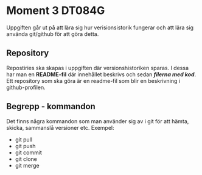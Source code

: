 # Moment 3 DT084G

Uppgiften går ut på att lära sig hur verisionsistorik fungerar och att lära sig använda git/github för att göra detta. 

## Repository
Repostiries ska skapas i uppgiften där versionshistoriken sparas. I dessa har man en **README-fil** där innehållet beskrivs och sedan **_filerna med kod_**. Ett repository som ska göra är en readme-fil som blir en beskrivning i github-profilen.

## Begrepp - kommandon
Det finns några kommandon som man använder sig av i git för att hämta, skicka, sammanslå versioner etc.
Exempel:
- git pull
- git push
- git commit
- git clone
- git merge

